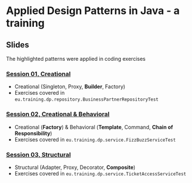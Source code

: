 # Applied Design Patterns in Java - a training

## Slides
The highlighted patterns were applied in coding exercises

### [Session 01, Creational](https://docs.google.com/presentation/d/1w5dAwnYFEj0Cfp4d2XDtjs9FbEH57BQMlJQtd55Z-6Q/)
* Creational (Singleton, Proxy, **Builder**, Factory)
* Exercises covered in `eu.training.dp.repository.BusinessPartnerRepositoryTest`

### [Session 02, Creational & Behavioral](https://docs.google.com/presentation/d/1qkUy7NgRXEpc1gLT1DpZLU5B2VE4G7JFWFGASfN78U8/) 
* Creational (**Factory**) & Behavioral (**Template**, Command, **Chain of Responsibility**) 
* Exercises covered in `eu.training.dp.service.FizzBuzzServiceTest`

### [Session 03, Structural](https://docs.google.com/presentation/d/1L0NH6MUp_SsVl3Lts7fdkUrQFQke8D2Uv2nMXvq0mys/)
* Structural (Adapter, Proxy, Decorator, **Composite**)
* Exercises covered in `eu.training.dp.service.TicketAccessServiceTest`
